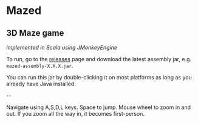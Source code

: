 # Mazed
## 3D Maze game
_implemented in Scala using JMonkeyEngine_

To run, go to the [releases](https://github.com/ezoerner/mazed/releases) page and download the latest
assembly jar, e.g. `mazed-assembly-X.X.X.jar`.

You can run this jar by double-clicking it on most platforms as long as you already have Java installed.


--

Navigate using A,S,D,L keys.
Space to jump.
Mouse wheel to zoom in and out. If you zoom all the way in, it becomes first-person.
